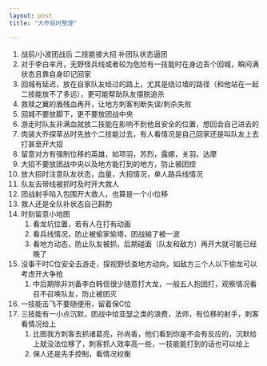 ```yaml
---
layout: post
title: "大乔临时整理"

---
```


1.  战前/小波团战后 二技能接大招 补团队状态逼团
2.  对于李白芈月，无野怪兵线或者较为危险有一技能时在身边丢个回城，瞬间满状态且靠自身印记回家
3.  回城有延迟，放在自家队友经过的路上，尤其是绕过墙的路径（和他站在一起二技能放不了多远），更可能帮助队友摆脱追杀
4.  救赎之翼的盾残血再开，让地方刺客判断失误/刺杀失败
5.  回城不要放脚下，更不要放团战中央
6.  游走时队友非满血就放二技能在影响不到他且安全的位置，想回会自己进去的
7.  肉装大乔探草丛时先放个二技能过去，有人看情况是自己回家还是叫队友上去打甚至开大招
8.  留意对方有强制位移的英雄，如项羽，苏烈，露娜，关羽，达摩
9.  大招不要放团战中央以及地方能打到的地方，防止被团控
10.  放大招时注意队友状态，血量，大招情况，单人路兵线情况
11.  队友去带线被抓时及时开大救人
12.  团战射手陷入包围开大救人，也算是一个小位移
13.  救人还是全队补状态自己斟酌
14.  时刻留意小地图
        1. 看龙坑位置，若有人在打有动画
        2. 看兵线情况，防止被偷家偷塔，团战输了被一波
        3. 看地方动态，防止队友被抓，后期碰面（队友和敌方）再开大就可能已经晚了
15.  没事干时C位安全去游走，探视野侦查地方动向，如敌方三个人以下偷龙可以考虑开大争抢
        1. 中后期除非刘备李白韩信很少随意打大龙，一般五人抱团打，观察情况看召不召唤队友，防止被团灭
16.  一技能击飞不要随便用，留着保C位
17.  三技能有一小点沉默，团战中给亚瑟之类的浪费，法师，有位移的射手，刺客看情况给上
        1. 比图我方刺客去抓诸葛亮，孙尚香，他们看到你是不会有反应的，沉默给上就没法位移了，刺客抓人效率高一些，一技能能打到的话也可以给上
        2. 保人还是先手控制，看情况权衡